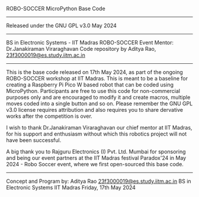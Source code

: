 ROBO-SOCCER MicroPython Base Code
************************
Released under the GNU GPL v3.0 May 2024
************************
BS in Electronic Systems - IIT Madras
ROBO-SOCCER Event
Mentor: Dr.Janakiraman Viraraghavan 
Code repository by Aditya Rao, 23f3000019@es.study.iitm.ac.in
************************

This is the base code released on 17th May 2024, as part of the ongoing ROBO-SOCCER workshop at IIT Madras. This is meant to be a baseline for creating a Raspberry Pi Pico W based robot that can be coded using MicroPython.
Participants are free to use this code for non-commercial purposes only and are encouraged to modify it and create macros, multiple moves coded into a single button and so on. Please remember the GNU GPL v3.0 license requires attribution and also requires you to share dervative works after the competition is over.

I wish to thank Dr.Janakiraman Viraraghavan our chief mentor at IIT Madras, for his support and enthusiasm without which this robotics project will not have been successful.

A big thank you to Rajguru Electronics (I) Pvt. Ltd. Mumbai for sponsoring and being our event partners at the IIT Madras festival Paradox'24 in May 2024 - Robo Soccer event, where we first open-sourced this base code.

************************
Concept and Program by: Aditya Rao 23f3000019@es.study.iitm.ac.in BS in Electronic Systems IIT Madras Friday, 17th May 2024
